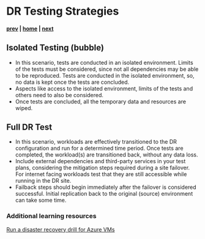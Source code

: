 # DR Testing Strategies

#### [prev](./drplanning.md) | [home](./readme.md)  | [next](./asr-demo.md)

## Isolated Testing (bubble)
- In this scenario, tests are conducted in an isolated environment. Limits of the tests must be considered, since not all dependencies may be able to be reproduced. Tests are conducted in the isolated environment, so, no data is kept once the tests are concluded.
- Aspects like access to the isolated environment, limits of the tests and others need to also be considered.
- Once tests are concluded, all the temporary data and resources are wiped.
## Full DR Test
- In this scenario, workloads are effectively transitioned to the DR configuration and run for a determined time period. Once tests are completed, the workload(s) are transitioned back, without any data loss.
- Include external dependencies and third-party services in your test plans, considering the mitigation steps required during a site failover. For internet facing workloads test that they are still accessible while running in the DR site.
- Failback steps should begin immediately after the failover is considered successful. Initial replication back to the original (source) environment can take some time.
### Additional learning resources

[Run a disaster recovery drill for Azure VMs](https://docs.microsoft.com/en-us/azure/site-recovery/azure-to-azure-tutorial-dr-drill)